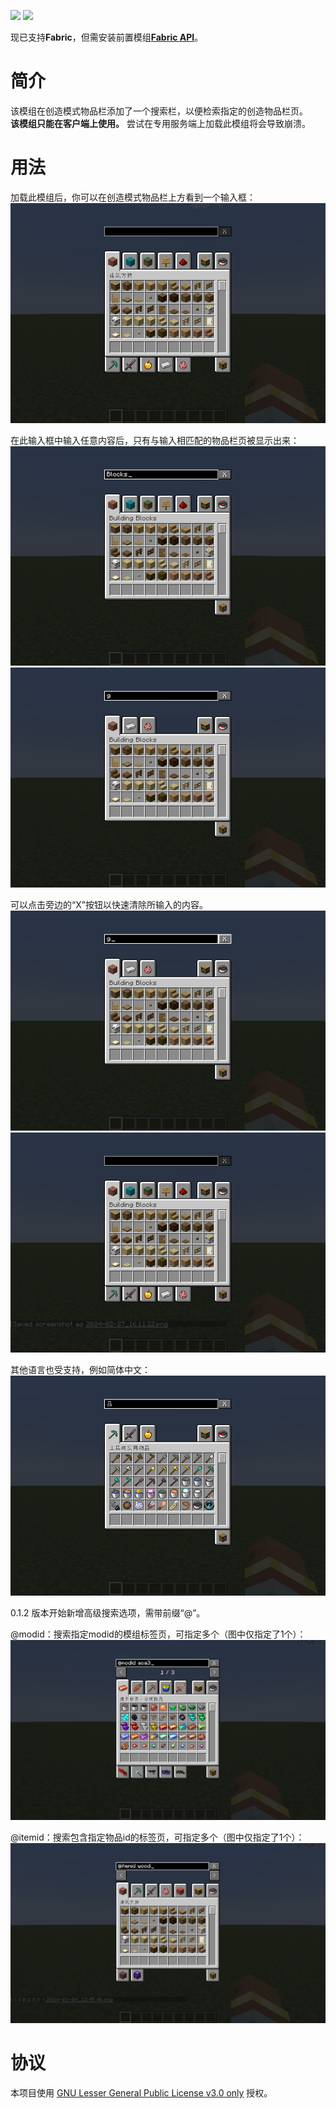 
[![](https://img.shields.io/badge/License-LGPL--3.0--only-blue)](https://spdx.org/licenses/LGPL-3.0-only.html)
[![](https://cf.way2muchnoise.eu/980171.svg)](https://www.curseforge.com/minecraft/mc-mods/creativetabsearch)

现已支持**Fabric**，但需安装前置模组[**Fabric API**](https://www.mcmod.cn/class/3124.html)。

# 简介
该模组在创造模式物品栏添加了一个搜索栏，以便检索指定的创造物品栏页。<br>
**该模组只能在客户端上使用。** 尝试在专用服务端上加载此模组将会导致崩溃。

# 用法
加载此模组后，你可以在创造模式物品栏上方看到一个输入框：
![Screenshot 1](docs/ss1.png)

在此输入框中输入任意内容后，只有与输入相匹配的物品栏页被显示出来：
![Screenshot 2](docs/ss2.png)
![Screenshot 3](docs/ss3.png)

可以点击旁边的“X”按钮以快速清除所输入的内容。
![Screenshot 4](docs/ss4.png)
![Screenshot 5](docs/ss5.png)

其他语言也受支持，例如简体中文：
![Screenshot 6](docs/ss6.png)

0.1.2 版本开始新增高级搜索选项，需带前缀“@”。

@modid：搜索指定modid的模组标签页，可指定多个（图中仅指定了1个）：
![Screenshot 7](docs/ss7.png)

@itemid：搜索包含指定物品id的标签页，可指定多个（图中仅指定了1个）：
![Screenshot 8](docs/ss8.png)

# 协议
本项目使用 [GNU Lesser General Public License v3.0 only](https://spdx.org/licenses/LGPL-3.0-only.html) 授权。
